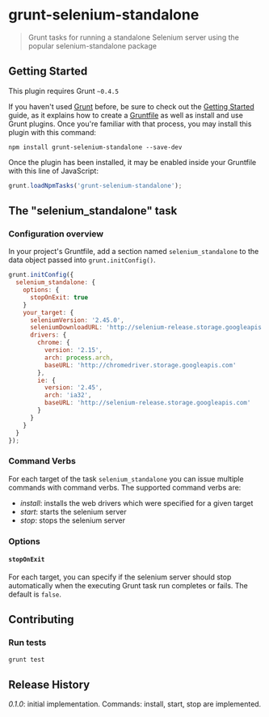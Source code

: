# grunt-selenium-standalone

> Grunt tasks for running a standalone Selenium server using the popular selenium-standalone package

## Getting Started
This plugin requires Grunt `~0.4.5`

If you haven't used [Grunt](http://gruntjs.com/) before, be sure to check out the [Getting Started](http://gruntjs.com/getting-started) guide, as it explains how to create a [Gruntfile](http://gruntjs.com/sample-gruntfile) as well as install and use Grunt plugins. Once you're familiar with that process, you may install this plugin with this command:

```shell
npm install grunt-selenium-standalone --save-dev
```

Once the plugin has been installed, it may be enabled inside your Gruntfile with this line of JavaScript:

```js
grunt.loadNpmTasks('grunt-selenium-standalone');
```

## The "selenium_standalone" task

### Configuration overview

In your project's Gruntfile, add a section named `selenium_standalone` to the data object passed into `grunt.initConfig()`.

```js
grunt.initConfig({
  selenium_standalone: {
    options: {
      stopOnExit: true
    }
    your_target: {
      seleniumVersion: '2.45.0',
      seleniumDownloadURL: 'http://selenium-release.storage.googleapis.com',
      drivers: {
        chrome: {
          version: '2.15',
          arch: process.arch,
          baseURL: 'http://chromedriver.storage.googleapis.com'
        },
        ie: {
          version: '2.45',
          arch: 'ia32',
          baseURL: 'http://selenium-release.storage.googleapis.com'
        }
      }
    }
  }
});
```

### Command Verbs

For each target of the task `selenium_standalone` you can issue multiple commands with command verbs.
The supported command verbs are:

- *install*: installs the web drivers which were specified for a given target
- *start*: starts the selenium server
- *stop*: stops the selenium server

### Options

#### `stopOnExit`

For each target, you can specify if the selenium server should stop automatically when the executing Grunt task run completes or fails. The default is `false`.


## Contributing

### Run tests

```js
grunt test
```

## Release History

_0.1.0_: initial implementation. Commands: install, start, stop are implemented.
